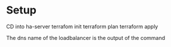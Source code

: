 # Setup
CD into ha-server
terrafom init
terraform plan
terraform apply


The dns name of the loadbalancer is the output of the command